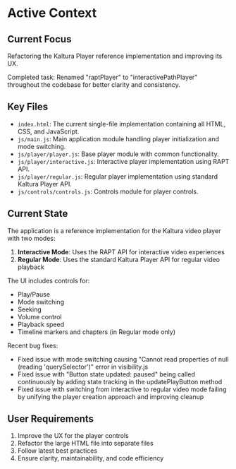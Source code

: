 # Active Context

## Current Focus
Refactoring the Kaltura Player reference implementation and improving its UX.

Completed task: Renamed "raptPlayer" to "interactivePathPlayer" throughout the codebase for better clarity and consistency.

## Key Files
- `index.html`: The current single-file implementation containing all HTML, CSS, and JavaScript.
- `js/main.js`: Main application module handling player initialization and mode switching.
- `js/player/player.js`: Base player module with common functionality.
- `js/player/interactive.js`: Interactive player implementation using RAPT API.
- `js/player/regular.js`: Regular player implementation using standard Kaltura Player API.
- `js/controls/controls.js`: Controls module for player controls.

## Current State
The application is a reference implementation for the Kaltura video player with two modes:
1. **Interactive Mode**: Uses the RAPT API for interactive video experiences
2. **Regular Mode**: Uses the standard Kaltura Player API for regular video playback

The UI includes controls for:
- Play/Pause
- Mode switching
- Seeking
- Volume control
- Playback speed
- Timeline markers and chapters (in Regular mode only)

Recent bug fixes:
- Fixed issue with mode switching causing "Cannot read properties of null (reading 'querySelector')" error in visibility.js
- Fixed issue with "Button state updated: paused" being called continuously by adding state tracking in the updatePlayButton method
- Fixed issue with switching from interactive to regular video mode failing by unifying the player creation approach and improving cleanup

## User Requirements
1. Improve the UX for the player controls
2. Refactor the large HTML file into separate files
3. Follow latest best practices
4. Ensure clarity, maintainability, and code efficiency